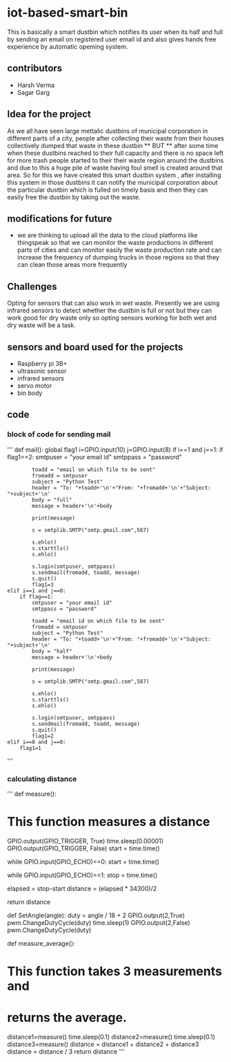 # iot-based-smart-bin
This is basically a smart dustbin which notifies its user when its half and full by sending an email on registered user email id and also gives hands free experience by automatic opeming system.
## contributors
* Harsh Verma 
* Sagar Garg
## Idea for the project
As we all have seen large mettalic dustbins of municipal corporation in different parts of a city, people after collecting their waste from their houses collectively dumped that waste in these dustbin ** BUT ** after some time when these dustbins reached to their full capacity and there is no space left for more trash people started to their their waste region around the dustbins and due to this a huge pile of waste having foul smell is created around that area. So for this we have created this smart dustbin system , after installing this system in those dustbins it can notify the municipal corporation about the particular dustbin which is fulled on timely basis and then they can easily free the dustbin by taking out the waste.
## modifications for future
* we are thinking to upload all the data to the cloud platforms like thingspeak so that we can monitor the waste productions in different parts of cities and can monitor easily the waste production rate and can increase the frequency of dumping trucks in those regions so that they can clean those areas more frequently
## Challenges
Opting for sensors that can also work in wet waste. Presently we are using infrared sensors to detect whether the dustbin is full or not but they can work good for dry waste only so opting sensors working for both wet and dry waste will be a task.
## sensors and board used for the projects
* Raspberry pi 3B+
* ultrasonic sensor
* infrared sensors
* servo motor
* bin body

## code
### block of code for sending mail
'''
def mail():
    global flag1
    i=GPIO.input(10)
    j=GPIO.input(8)
    if i==1 and j==1:
        if flag1==2:
            smtpuser = "your email id"
            smtppass = "password"

            toadd = "email on which file to be sent"
            fromadd = smtpuser
            subject = "Python Test"
            header = "To: "+toadd+'\n'+"From: "+fromadd+'\n'+"Subject: "+subject+'\n'
            body = "full"
            message = header+'\n'+body
    
            print(message)

            s = smtplib.SMTP("smtp.gmail.com",587)

            s.ehlo()
            s.starttls()
            s.ehlo()
            
            s.login(smtpuser, smtppass)
            s.sendmail(fromadd, toadd, message)
            s.quit()
            flag1=3
    elif i==1 and j==0:
        if flag==1:
            smtpuser = "your email id"
            smtppass = "password"

            toadd = "email id on which file to be sent"
            fromadd = smtpuser
            subject = "Python Test"
            header = "To: "+toadd+'\n'+"From: "+fromadd+'\n'+"Subject: "+subject+'\n'
            body = "half"
            message = header+'\n'+body
    
            print(message)

            s = smtplib.SMTP("smtp.gmail.com",587)

            s.ehlo()
            s.starttls()
            s.ehlo()
            
            s.login(smtpuser, smtppass)
            s.sendmail(fromadd, toadd, message)
            s.quit()
            flag1=2
    elif i==0 and j==0:
        flag1=1
'''
### calculating distance
'''
def measure():
  # This function measures a distance
  GPIO.output(GPIO_TRIGGER, True)
  time.sleep(0.00001)
  GPIO.output(GPIO_TRIGGER, False)
  start = time.time()

  while GPIO.input(GPIO_ECHO)==0:
    start = time.time()

  while GPIO.input(GPIO_ECHO)==1:
    stop = time.time()

  elapsed = stop-start
  distance = (elapsed * 34300)/2

  return distance

def SetAngle(angle):
    duty = angle / 18 + 2
    GPIO.output(2,True)
    pwm.ChangeDutyCycle(duty)
    time.sleep(1)
    GPIO.output(2,False)
    pwm.ChangeDutyCycle(duty)

def measure_average():
  # This function takes 3 measurements and
  # returns the average.
  distance1=measure()
  time.sleep(0.1)
  distance2=measure()
  time.sleep(0.1)
  distance3=measure()
  distance = distance1 + distance2 + distance3
  distance = distance / 3
  return distance
'''
